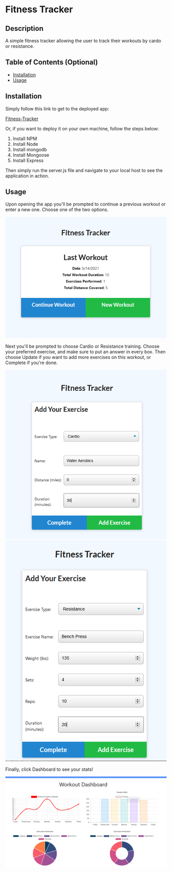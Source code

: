 # Fitness Tracker

## Description
  
A simple fitness tracker allowing the user to track their workouts by cardo or resistance.

## Table of Contents (Optional)
- [Installation](#installation)
- [Usage](#usage)

## Installation
Simply follow this link to get to the deployed app:

[Fitness-Tracker](https://afternoon-hamlet-19029.herokuapp.com/stats)

Or, if you want to deploy it on your own machine, follow the steps below: 

1) Install NPM 
2) Install Node 
3) Install mongodb 
4) Install Mongoose 
5) Install Express 

Then simply run the server.js file and navigate to your local host to see the application in action.

## Usage
Upon opening the app you'll be prompted to continue a previous workout or enter a new one. Choose one of the two options. 

![Prompt Screenshot](screenshots/screenshot1.PNG?raw=true)

Next you'll be prompted to choose Cardio or Resistance training. Choose your preferred exercise, and make sure to put an answer in every box. Then choose Update if you want to add more exercises on this workout, or Complete if you're done. 

![Cardio Screenshot](screenshots/screenshot2.PNG?raw=true)
![Resistance Screenshot](screenshots/screenshot3.PNG?raw=true)

Finally, click Dashboard to see your stats!

![Dashboard Screenshot](screenshots/screenshot4.PNG?raw=true)
